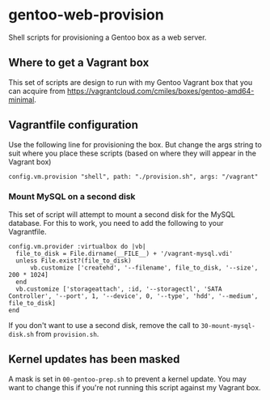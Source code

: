 # gentoo-web-provision

Shell scripts for provisioning a Gentoo box as a web server.

## Where to get a Vagrant box

This set of scripts are design to run with my Gentoo Vagrant box that you can acquire from https://vagrantcloud.com/cmiles/boxes/gentoo-amd64-minimal.
 
## Vagrantfile configuration

Use the following line for provisioning the box.  But change the args string to suit where you place these scripts (based on where they will appear in the Vagrant box)

    config.vm.provision "shell", path: "./provision.sh", args: "/vagrant"

### Mount MySQL on a second disk

This set of script will attempt to mount a second disk for the MySQL database.  For this to work, you need to add the following to your Vagrantfile.

    config.vm.provider :virtualbox do |vb|
      file_to_disk = File.dirname(__FILE__) + '/vagrant-mysql.vdi'
      unless File.exist?(file_to_disk)
          vb.customize ['createhd', '--filename', file_to_disk, '--size', 200 * 1024]
      end
      vb.customize ['storageattach', :id, '--storagectl', 'SATA Controller', '--port', 1, '--device', 0, '--type', 'hdd', '--medium', file_to_disk]
    end

If you don't want to use a second disk, remove the call to `30-mount-mysql-disk.sh` from `provision.sh`.

## Kernel updates has been masked

A mask is set in `00-gentoo-prep.sh` to prevent a kernel update.  You may want to change this if you're not running this script against my Vagrant box. 